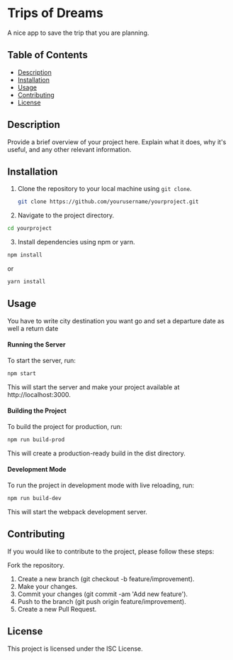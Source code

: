 # Trips of Dreams

A nice app to save the trip that you are planning.

## Table of Contents

- [Description](#description)
- [Installation](#installation)
- [Usage](#usage)
- [Contributing](#contributing)
- [License](#license)

## Description

Provide a brief overview of your project here. Explain what it does, why it's useful, and any other relevant information.

## Installation

1. Clone the repository to your local machine using `git clone`.

   ```bash
   git clone https://github.com/yourusername/yourproject.git
   ```

2. Navigate to the project directory.

```bash
cd yourproject
```

3. Install dependencies using npm or yarn.

```bash
npm install
```

or

```bash
yarn install
```

## Usage

You have to write city destination you want go and set a departure date as well a return date

#### Running the Server

To start the server, run:

```bash
npm start
```

This will start the server and make your project available at http://localhost:3000.

#### Building the Project

To build the project for production, run:

```bash
npm run build-prod
```

This will create a production-ready build in the dist directory.

#### Development Mode

To run the project in development mode with live reloading, run:

```bash
npm run build-dev
```

This will start the webpack development server.

## Contributing

If you would like to contribute to the project, please follow these steps:

Fork the repository.

1. Create a new branch (git checkout -b feature/improvement).
2. Make your changes.
3. Commit your changes (git commit -am 'Add new feature').
4. Push to the branch (git push origin feature/improvement).
5. Create a new Pull Request.

## License

This project is licensed under the ISC License.
